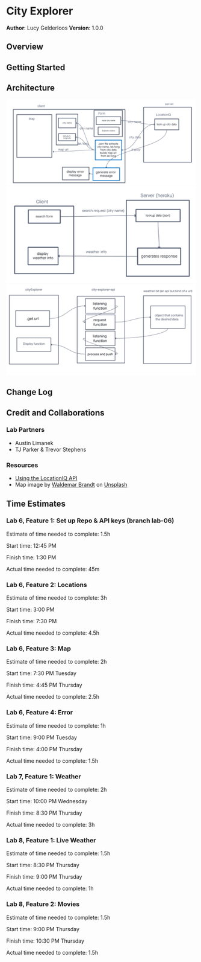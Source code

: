 # City Explorer

**Author**: Lucy Gelderloos
**Version**: 1.0.0

## Overview
<!-- Provide a high level overview of what this application is and why you are building it, beyond the fact that it's an assignment for this class. (i.e. What's your problem domain?) -->

## Getting Started
<!-- What are the steps that a user must take in order to build this app on their own machine and get it running? -->

## Architecture

![Day 1 Whiteboard](./src/img/lab-06-whiteboard.png)
![Day 2 Whiteboard](./src/img/lab-07-diagram.png)
![Day 3 Whiteboard](./src/img/lab-08-diagram.png)

## Change Log
<!-- Use this area to document the iterative changes made to your application as each feature is successfully implemented. Use time stamps. Here's an example:

01-01-2001 4:59pm - Application now has a fully-functional express server, with a GET route for the location resource. -->

## Credit and Collaborations

### Lab Partners

- Austin Limanek
- TJ Parker & Trevor Stephens

### Resources

- [Using the LocationIQ API](https://www.youtube.com/watch?v=ZXT8i0qR2vE)
- Map image by [Waldemar Brandt]("https://unsplash.com/@waldemarbrandt67w?utm_source=unsplash&utm_medium=referral&utm_content=creditCopyText") on [Unsplash](https://unsplash.com/?utm_source=unsplash&utm_medium=referral&utm_content=creditCopyText")

## Time Estimates

### Lab 6, Feature 1: Set up Repo & API keys (branch lab-06)

Estimate of time needed to complete: 1.5h

Start time: 12:45 PM

Finish time: 1:30 PM

Actual time needed to complete: 45m

### Lab 6, Feature 2: Locations

Estimate of time needed to complete: 3h

Start time: 3:00 PM

Finish time: 7:30 PM

Actual time needed to complete: 4.5h

### Lab 6, Feature 3: Map

Estimate of time needed to complete: 2h

Start time: 7:30 PM Tuesday

Finish time: 4:45 PM Thursday

Actual time needed to complete: 2.5h

### Lab 6, Feature 4: Error

Estimate of time needed to complete: 1h

Start time: 9:00 PM Tuesday

Finish time: 4:00 PM Thursday

Actual time needed to complete: 1.5h

### Lab 7, Feature 1: Weather

Estimate of time needed to complete: 2h

Start time: 10:00 PM Wednesday

Finish time: 8:30 PM Thursday

Actual time needed to complete: 3h

### Lab 8, Feature 1: Live Weather

Estimate of time needed to complete: 1.5h

Start time: 8:30 PM Thursday

Finish time: 9:00 PM Thursday

Actual time needed to complete: 1h

### Lab 8, Feature 2: Movies

Estimate of time needed to complete: 1.5h

Start time: 9:00 PM Thursday

Finish time: 10:30 PM Thursday

Actual time needed to complete: 1.5h
